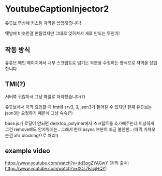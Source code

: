 # YoutubeCaptionInjector2

유튜브 영상에 커스텀 자막을 삽입해줍니다!

옛날에 비슷한걸 만들었지만 그대로 잊혀져서 새로 만드는 무언가!

## 작동 방식
유튜브 메인 페이지에서 내부 스크립트로 넘기는 부분을
수정하는 방식으로 자막을 삽입합니다

## TMI(?)
서버쪽 귀찮아서 그냥 파일로 처리했습니다(?)

유튜브에서 자막 요청할 때 fmt에 srv3, 3, json3가 들어갈 수 있지만
현재 유튜브는 json3만 요청하기 때문에 그냥 슥슥(?)

base.js가 로딩이 안되면 desktop_polymer에서 스크립트를 추가해주는데 이상하게 그건 remove해도 안지워지는..
그래서 현재 async 부분이 조금 불안한.. (자막 가져오는건 xhr blocking으로 처리!)

## example video
https://www.youtube.com/watch?v=dd3pgZYAGwY
(자막 출처: https://www.youtube.com/watch?v=XCs7FacjHQY)
